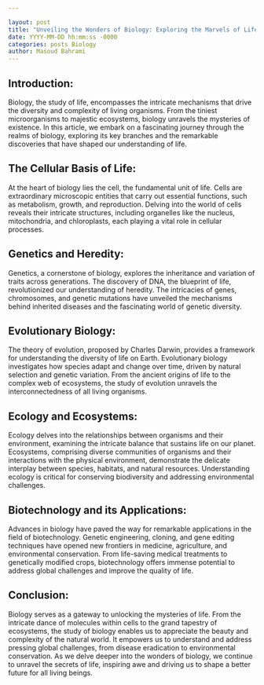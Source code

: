 ```yaml
---

layout: post
title: "Unveiling the Wonders of Biology: Exploring the Marvels of Life"
date: YYYY-MM-DD hh:mm:ss -0000
categories: posts Biology
author: Masoud Bahrami
---
```



## Introduction:
Biology, the study of life, encompasses the intricate mechanisms that drive the diversity and complexity of living organisms. From the tiniest microorganisms to majestic ecosystems, biology unravels the mysteries of existence. In this article, we embark on a fascinating journey through the realms of biology, exploring its key branches and the remarkable discoveries that have shaped our understanding of life.

## The Cellular Basis of Life:
At the heart of biology lies the cell, the fundamental unit of life. Cells are extraordinary microscopic entities that carry out essential functions, such as metabolism, growth, and reproduction. Delving into the world of cells reveals their intricate structures, including organelles like the nucleus, mitochondria, and chloroplasts, each playing a vital role in cellular processes.

## Genetics and Heredity:
Genetics, a cornerstone of biology, explores the inheritance and variation of traits across generations. The discovery of DNA, the blueprint of life, revolutionized our understanding of heredity. The intricacies of genes, chromosomes, and genetic mutations have unveiled the mechanisms behind inherited diseases and the fascinating world of genetic diversity.

## Evolutionary Biology:
The theory of evolution, proposed by Charles Darwin, provides a framework for understanding the diversity of life on Earth. Evolutionary biology investigates how species adapt and change over time, driven by natural selection and genetic variation. From the ancient origins of life to the complex web of ecosystems, the study of evolution unravels the interconnectedness of all living organisms.

## Ecology and Ecosystems:
Ecology delves into the relationships between organisms and their environment, examining the intricate balance that sustains life on our planet. Ecosystems, comprising diverse communities of organisms and their interactions with the physical environment, demonstrate the delicate interplay between species, habitats, and natural resources. Understanding ecology is critical for conserving biodiversity and addressing environmental challenges.

## Biotechnology and its Applications:
Advances in biology have paved the way for remarkable applications in the field of biotechnology. Genetic engineering, cloning, and gene editing techniques have opened new frontiers in medicine, agriculture, and environmental conservation. From life-saving medical treatments to genetically modified crops, biotechnology offers immense potential to address global challenges and improve the quality of life.

## Conclusion:
Biology serves as a gateway to unlocking the mysteries of life. From the intricate dance of molecules within cells to the grand tapestry of ecosystems, the study of biology enables us to appreciate the beauty and complexity of the natural world. It empowers us to understand and address pressing global challenges, from disease eradication to environmental conservation. As we delve deeper into the wonders of biology, we continue to unravel the secrets of life, inspiring awe and driving us to shape a better future for all living beings.
